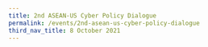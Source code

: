 ```yaml
---
title: 2nd ASEAN-US Cyber Policy Dialogue
permalink: /events/2nd-asean-us-cyber-policy-dialogue
third_nav_title: 8 October 2021
---
```

